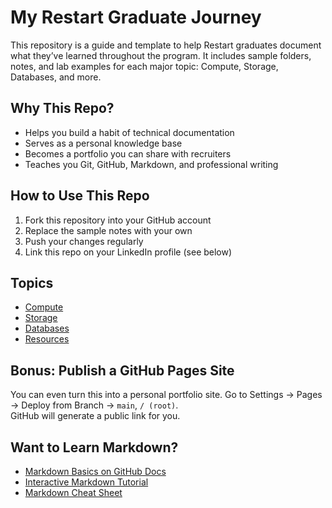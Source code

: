 # My Restart Graduate Journey

This repository is a guide and template to help Restart graduates document what they’ve learned throughout the program. It includes sample folders, notes, and lab examples for each major topic: Compute, Storage, Databases, and more.

## Why This Repo?

- Helps you build a habit of technical documentation
- Serves as a personal knowledge base
- Becomes a portfolio you can share with recruiters
- Teaches you Git, GitHub, Markdown, and professional writing

## How to Use This Repo

1. Fork this repository into your GitHub account
2. Replace the sample notes with your own
3. Push your changes regularly
4. Link this repo on your LinkedIn profile (see below)

## Topics

- [Compute](./compute/topic-notes.md)
- [Storage](./storage/topic-notes.md)
- [Databases](./databases/database-design.md)
- [Resources](./resources/helpful-links.md)

## Bonus: Publish a GitHub Pages Site

You can even turn this into a personal portfolio site. Go to Settings → Pages → Deploy from Branch → `main`, `/ (root)`.  
GitHub will generate a public link for you.

## Want to Learn Markdown?

- [Markdown Basics on GitHub Docs](https://docs.github.com/en/get-started/writing-on-github)
- [Interactive Markdown Tutorial](https://www.markdowntutorial.com/)
- [Markdown Cheat Sheet](https://www.markdownguide.org/cheat-sheet/)
